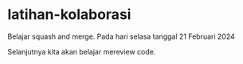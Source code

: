 # latihan-kolaborasi
Belajar squash and merge. Pada hari selasa tanggal 21 Februari 2024<br>

Selanjutnya kita akan belajar mereview code.<br>
